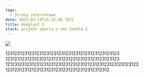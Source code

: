 ```yaml
---
tags:
  - Strony internetowe
date: 2023-03-14T15:25:46.787Z
title: Konplast 2
stack: projekt oparty o cms Joomla 2
---
```

![](../src/images/media/ascot-vet-blog-post-endocrine-disease-1-1080x675.jpg)

12312312312312312312312312312312123123123123123 12312312312312312123123123123123123123123123123 1212312312312312312312312312312312123123123123123123123 1231231231212312312312312312312312312312312